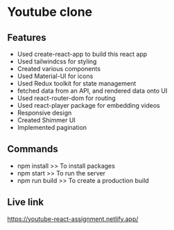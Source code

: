 # Youtube clone

## Features

- Used create-react-app to build this react app
- Used tailwindcss for styling
- Created various components 
- Used Material-UI for icons
- Used Redux toolkit for state management
- fetched data from an API, and rendered data onto UI
- Used react-router-dom for routing
- Used react-player package for embedding videos
- Responsive design
- Created Shimmer UI
- Implemented pagination

## Commands
- npm install >> To install packages
- npm start >> To run the server
- npm run build >> To create a production build

## Live link
https://youtube-react-assignment.netlify.app/
